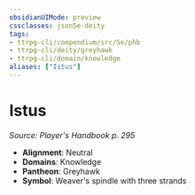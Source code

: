 ```yaml
---
obsidianUIMode: preview
cssclasses: json5e-deity
tags:
- ttrpg-cli/compendium/src/5e/phb
- ttrpg-cli/deity/greyhawk
- ttrpg-cli/domain/knowledge
aliases: ["Istus"]
---
```

# Istus
*Source: Player's Handbook p. 295* 

- **Alignment**: Neutral
- **Domains**: Knowledge
- **Pantheon**: Greyhawk
- **Symbol**: Weaver's spindle with three strands